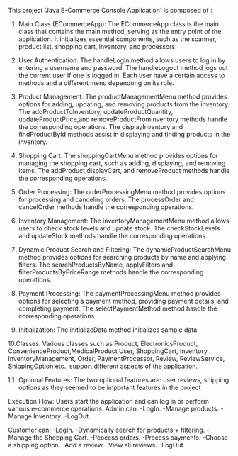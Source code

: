 This project 'Java E-Commerce Console Application' is composed of :
1. Main Class (ECommerceApp):
   The ECommerceApp class is the main class that contains the main method, serving as the entry point of the application. It initializes essential components, such as the scanner, product list, shopping cart, inventory, and processors.

2. User Authentication:
   The handleLogin method allows users to log in by entering a username and password.
   The handleLogout method logs out the current user if one is logged in.
   Each user have a certain access to methods and a different menu dependong on its role.

3. Product Management:
   The productManagementMenu method provides options for adding, updating, and removing products from the inventory.
   The addProductToInventory, updateProductQuantity, updateProductPrice,and removeProductFromInventory methods handle the corresponding operations.
   The displayInventory and findProductById methods assist in displaying and finding products in the inventory.

4. Shopping Cart:
   The shoppingCartMenu method provides options for managing the shopping cart, such as adding, displaying, and removing items.
   The addProduct,displayCart, and removeProduct methods handle the corresponding operations.

5. Order Processing:
   The orderProcessingMenu method provides options for processing and canceling orders.
   The processOrder and cancelOrder methods handle the corresponding operations.

6. Inventory Management:
   The inventoryManagementMenu method allows users to check stock levels and update stock.
   The checkStockLevels and updateStock methods handle the corresponding operations.

7. Dynamic Product Search and Filtering:
   The dynamicProductSearchMenu method provides options for searching products by name and applying filters.
   The searchProductsByName, applyFilters and filterProductsByPriceRange methods handle the corresponding operations.

8. Payment Processing:
   The paymentProcessingMenu method provides options for selecting a payment method, providing payment details, and completing payment.
   The selectPaymentMethod method handle the corresponding operations.

9. Initialization:
   The initializeData method initializes sample data.

10.Classes:
Various classes such as Product, ElectronicsProduct, ConvenienceProduct,MedicalProduct User, ShoppingCart, Inventory, InventoryManagement, Order, PaymentProcessor, Review, ReviewService, ShippingOption etc., support different aspects of the application.

11. Optional Features:
    The two optional features are: user reviews, shipping options as they seemed to be important features in the project

Execution Flow:
Users start the application and can log in or perform various e-commerce operations.
Admin can:
-LogIn.
-Manage products.
-Manage Inventory.
-LogOut.

Customer can:
-LogIn.
-Dynamically search for products + filtering.
-Manage the Shopping Cart.
-Pcocess orders.
-Process payments.
-Choose a shipping option.
-Add a review.
-View all reviews.
-LogOut.







    
